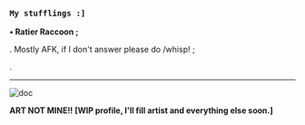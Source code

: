 ### ```My stufflings :]```

**• Ratier Raccoon ;**

 . Mostly AFK, if I don't answer please do /whisp! ;
 
 .  

 ----------------------------------

![doc](https://github.com/user-attachments/assets/af08dbd3-6a8f-4e54-8db3-3686fd4aa71f)

**ART NOT MINE!! \[WIP profile, I'll fill artist and everything else soon.\]**
